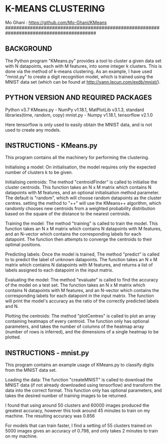 # K-MEANS CLUSTERING
Mo Ghani : https://github.com/Mo-Ghani/KMeans
#########################################################################################

## BACKGROUND
The Python program "KMeans.py" provides a tool to cluster a given data set with N
datapoints, each with M features, into some integer k clusters. This is done via the 
method of k-means clustering. As an example, I have used "mnist.py" to create a digit
recognition model, which is trained using the MNIST data set (which can be found at 
http://yann.lecun.com/exdb/mnist/).


## PYTHON VERSION AND REQUIRED PACKAGES
Python v3.7
KMeans.py - NumPy v1.18.1, MatPlotLib v3.1.3, standard libraries(time, random, copy)
mnist.py - Numpy v1.18.1, tensorflow v2.1.0

Here tensorflow is only used to easily obtain the MNIST data, and is not used to create
any models.

## INSTRUCTIONS - KMeans.py
This program contains all the machinery for performing the clustering.

Initialising a model:
On initialisation, the model requires only the expected number of clusters k to be given.

Initialising centroids:
The method "centroidFinder" is called to initialise the cluster centroids. This function
takes an N x M matrix which contains N datapoints with M features, and an optional
initialisation method parameter. The default is "random", which will choose random
datapoints as the cluster centres. setting the method to "++" will use the KMeans++
algorithm, which randomly chooses new centroids from a weighted probability distribution
based on the square of the distance to the nearest centroids.

Training the model:
The method "training" is called to train the model. This function takes an N x M matrix
which contains N datapoints with M features, and an N-vector which contains the 
corresponding labels for each datapoint. The function then attempts to converge the
centroids to their optimal positions.

Predicting labels:
Once the model is trained, The method "predict" is called to to predict the label of
unknown datapoints. The function takes an N x M matrix which contains N datapoints with
M features, and returns a list of labels assigned to each datapoint in the
input matrix.

Evaluating the model:
The method "evaluate" is called to find the accuracy of the model on a test set. The
function takes an N x M matrix which contains N datapoints with M features, and an
N-vector which contains the corresponding labels for each datapoint in the input matrix.
The function will print the model's accuracy as the ratio of the correctly predicted 
labels and N.

Plotting the centroids:
The method "plotCentres" is called to plot an array containing heatmaps of every centroid. 
The function only has optional parameters, and takes the number of columns of the heatmap
array (number of rows is inferred), and the dimensions of a single heatmap to be plotted.


## INSTRUCTIONS - mnist.py
This program contains an example usage of KMeans.py to classify digits from the MNIST
data set. 

Loading the data:
The function "createMNIST" is called to download the MNIST data (if not already
downloaded using tensorflow) and transform the data into the correct format. This function
only has optional parameters, and takes the desired number of training images to be
returned. 

I found that using around 50 clusters and 60000 images produced the greatest accuracy,
however this took around 45 minutes to train on my machine. The resulting accuracy was
0.856

For models that can train faster, I find a setting of 55 clusters trained on 5000 images
gives an accuracy of 0.798, and only takes 2 minutes to train on my machine. 
~~~~~~~~~~~~~~~~~~~~~~~~~~~~~~~~~~~~~~~~~~~~~~~~~~~~~~~~~~~~~~~~~~~~~~~~~~~~~~~~~~~~~~~~~
